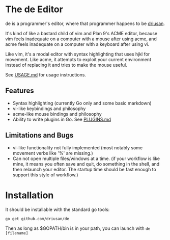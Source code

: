 # The de Editor

de is a programmer's editor, where that programmer happens to be [driusan](https://github.com/driusan/).

It's kind of like a bastard child of vim and Plan 9's ACME editor, because vim feels inadequate on a 
computer with a mouse after using acme, and acme feels inadequate on a computer with a keyboard after 
using vi.

Like vim, it's a modal editor with syntax highlighting that uses hjkl for movement.
Like acme, it attempts to exploit your current environment instead of replacing it and tries to
make the mouse useful.

See [USAGE.md](USAGE.md) for usage instructions.

## Features

* Syntax highlighting (currently Go only and some basic markdown)
* vi-like keybindings and philosophy
* acme-like mouse bindings and philosophy
* Ability to write plugins in Go. See [PLUGINS.md](PLUGINS.md)

## Limitations and Bugs

* vi-like functionality not fully implemented (most notably some movement verbs like '%' are missing.)
* Can not open multiple files/windows at a time. (if your workflow is like mine, it means you often
  save and quit, do something in the shell, and then relaunch your editor. The startup time should
  be fast enough to support this style of workflow.)

# Installation

It should be installable with the standard go tools:

```
go get github.com/driusan/de
```

Then as long as $GOPATH/bin is in your path, you can launch with `de [filename]`

